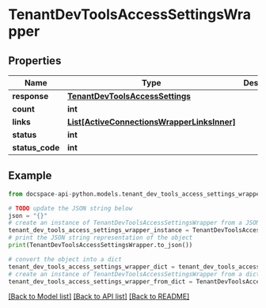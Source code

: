 # TenantDevToolsAccessSettingsWrapper

## Properties

Name | Type | Description | Notes
------------ | ------------- | ------------- | -------------
**response** | [**TenantDevToolsAccessSettings**](TenantDevToolsAccessSettings.md) |  | [optional] 
**count** | **int** |  | [optional] 
**links** | [**List[ActiveConnectionsWrapperLinksInner]**](ActiveConnectionsWrapperLinksInner.md) |  | [optional] 
**status** | **int** |  | [optional] 
**status_code** | **int** |  | [optional] 

## Example

```python
from docspace-api-python.models.tenant_dev_tools_access_settings_wrapper import TenantDevToolsAccessSettingsWrapper

# TODO update the JSON string below
json = "{}"
# create an instance of TenantDevToolsAccessSettingsWrapper from a JSON string
tenant_dev_tools_access_settings_wrapper_instance = TenantDevToolsAccessSettingsWrapper.from_json(json)
# print the JSON string representation of the object
print(TenantDevToolsAccessSettingsWrapper.to_json())

# convert the object into a dict
tenant_dev_tools_access_settings_wrapper_dict = tenant_dev_tools_access_settings_wrapper_instance.to_dict()
# create an instance of TenantDevToolsAccessSettingsWrapper from a dict
tenant_dev_tools_access_settings_wrapper_from_dict = TenantDevToolsAccessSettingsWrapper.from_dict(tenant_dev_tools_access_settings_wrapper_dict)
```
[[Back to Model list]](../README.md#documentation-for-models) [[Back to API list]](../README.md#documentation-for-api-endpoints) [[Back to README]](../README.md)


